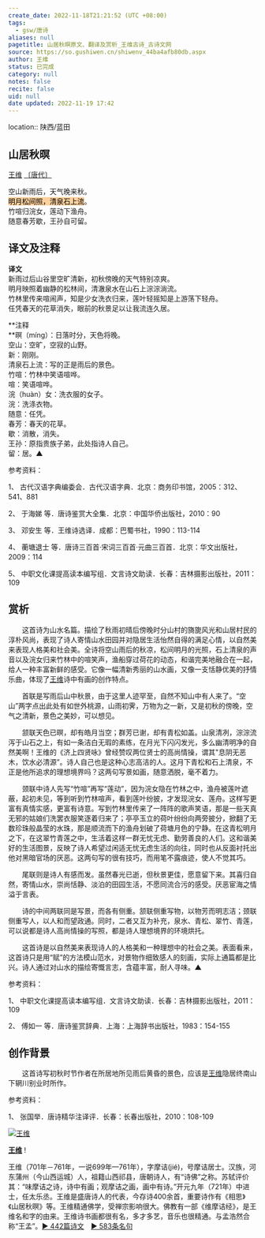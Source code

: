 ```yaml
---
create_date: 2022-11-18T21:21:52 (UTC +08:00)
tags:
  - gsw/唐诗
aliases: null
pagetitle: 山居秋暝原文、翻译及赏析_王维古诗_古诗文网
source: https://so.gushiwen.cn/shiwenv_44ba4afb80db.aspx
author: 王维
status: 已完成
category: null
notes: false
recite: false
uid: null
date updated: 2022-11-19 17:42
---
```


location:: 陕西/蓝田

## 山居秋暝

[王维](https://so.gushiwen.cn/authorv_52fceee85532.aspx) [〔唐代〕](https://so.gushiwen.cn/shiwens/default.aspx?cstr=%e5%94%90%e4%bb%a3)

空山新雨后，天气晚来秋。\
<mark style="background: #FFB86CA6;">明月松间照，清泉石上流</mark>。\
竹喧归浣女，莲动下渔舟。\
随意春芳歇，王孙自可留。

## 译文及注释

**译文**\
新雨过后山谷里空旷清新，初秋傍晚的天气特别凉爽。\
明月映照着幽静的松林间，清澈泉水在山石上淙淙淌流。\
竹林里传来喧闹声，知是少女洗衣归来，莲叶轻摇知是上游荡下轻舟。\
任凭春天的花草消失，眼前的秋景足以让我流连久居。

**注释\
**暝（míng）：日落时分，天色将晚。\
空山：空旷，空寂的山野。\
新：刚刚。\
清泉石上流：写的正是雨后的景色。\
竹喧：竹林中笑语喧哗。\
喧：笑语喧哗。\
浣（huàn）女：洗衣服的女子。\
浣：洗涤衣物。\
随意：任凭。\
春芳：春天的花草。\
歇：消散，消失。\
王孙：原指贵族子弟，此处指诗人自己。\
留：居。▲

参考资料：

1、 古代汉语字典编委会．古代汉语字典．北京：商务印书馆，2005：312、541、881

2、 于海娣 等．唐诗鉴赏大全集．北京：中国华侨出版社，2010：90

3、 邓安生 等．王维诗选译．成都：巴蜀书社，1990：113-114

4、 蘅塘退士 等．唐诗三百首·宋词三百首·元曲三百首．北京：华文出版社，2009：114

5、 中职文化课提高读本编写组．文言诗文助读．长春：吉林摄影出版社，2011：109

## 赏析

　　这首诗为山水名篇。描绘了秋雨初晴后傍晚时分山村的旖旎风光和山居村民的淳朴风尚，表现了诗人寄情山水田园并对隐居生活怡然自得的满足心情，以自然美来表现人格美和社会美。全诗将空山雨后的秋凉，松间明月的光照，石上清泉的声音以及浣女归来竹林中的喧笑声，渔船穿过荷花的动态，和谐完美地融合在一起，给人一种丰富新鲜的感受。它像一幅清新秀丽的山水画，又像一支恬静优美的抒情乐曲，体现了[王维](https://so.gushiwen.cn/authorv_52fceee85532.aspx)诗中有画的创作特点。

　　首联是写雨后山中秋景，由于这里人迹罕至，自然不知山中有人来了。“空山”两字点出此处有如世外桃源，山雨初霁，万物为之一新，又是初秋的傍晚，空气之清新，景色之美妙，可以想见。

　　颔联天色已暝，却有皓月当空；群芳已谢，却有青松如盖。山泉清冽，淙淙流泻于山石之上，有如一条洁白无瑕的素练，在月光下闪闪发光，多么幽清明净的自然美啊！王维的《济上四贤咏》曾经赞叹两位贤士的高尚情操，谓其"息阴无恶木，饮水必清源”。诗人自己也是这种心志高洁的人。这月下青松和石上清泉，不正是他所追求的理想境界吗？这两句写景如画，随意洒脱，毫不着力。

　　颈联中诗人先写“竹喧”再写“莲动”，因为浣女隐在竹林之中，渔舟被莲叶遮蔽，起初未见，等到听到竹林喧声，看到莲叶纷披，才发现浣女、莲舟。这样写更富有真情实感，更富有诗意。写到竹林里传来了一阵阵的歌声笑语，那是一些天真无邪的姑娘们洗罢衣服笑逐着归来了；亭亭玉立的荷叶纷纷向两旁披分，掀翻了无数珍珠般晶莹的水珠，那是顺流而下的渔舟划破了荷塘月色的宁静。在这青松明月之下，在这翠竹青莲之中，生活着这样一群无忧无虑、勤劳善良的人们。这和谐美好的生活图景，反映了诗人希望过闲适无忧无虑生活的向往，同时也从反面衬托出他对黑暗官场的厌恶。这两句写的很有技巧，而用笔不露痕迹，使人不觉其巧。

　　尾联则是诗人有感而发。虽然春光已逝，但秋景更佳，愿意留下来。其喜归自然，寄情山水，崇尚恬静、淡泊的田园生活，不愿同流合污的感受。厌恶宦海之情溢于言表。

　　诗的中间两联同是写景，而各有侧重。颔联侧重写物，以物芳而明志洁；颈联侧重写人，以人和而望政通。同时，二者又互为补充，泉水、青松、翠竹、青莲，可以说都是诗人高尚情操的写照，都是诗人理想境界的环境烘托。

　　这首诗是以自然美来表现诗人的人格美和一种理想中的社会之美。表面看来，这首诗只是用“赋”的方法模山范水，对景物作细致感人的刻画，实际上通篇都是比兴。诗人通过对山水的描绘寄慨言志，含蕴丰富，耐人寻味。▲

参考资料：

1、 中职文化课提高读本编写组．文言诗文助读．长春：吉林摄影出版社，2011：109

2、 傅如一 等．唐诗鉴赏辞典．上海：上海辞书出版社，1983：154-155

## 创作背景

　　这首诗写初秋时节作者在所居地所见雨后黄昏的景色，应该是[王维](https://so.gushiwen.cn/authorv_52fceee85532.aspx)隐居终南山下辋川别业时所作。

参考资料：

1、 张国举．唐诗精华注译评．长春：长春出版社，2010：108-109

[![王维](https://song.gushiwen.cn/authorImg/wangwei.jpg)](https://so.gushiwen.cn/authorv_52fceee85532.aspx)

[**王维**](https://so.gushiwen.cn/authorv_52fceee85532.aspx) !

王维（701年－761年，一说699年—761年），字摩诘(jié)，号摩诘居士。汉族，河东蒲州（今山西运城）人，祖籍山西祁县，唐朝诗人，有“诗佛”之称。苏轼评价其：“味摩诘之诗，诗中有画；观摩诘之画，画中有诗。”开元九年（721年）中进士，任太乐丞。王维是盛唐诗人的代表，今存诗400余首，重要诗作有《相思》《山居秋暝》等。王维精通佛学，受禅宗影响很大。佛教有一部《维摩诘经》，是王维名和字的由来。王维诗书画都很有名，多才多艺，音乐也很精通。与孟浩然合称“王孟”。[► 442篇诗文](https://so.gushiwen.cn/shiwens/default.aspx?astr=%e7%8e%8b%e7%bb%b4)　[► 583条名句](https://so.gushiwen.cn/mingjus/default.aspx?astr=%e7%8e%8b%e7%bb%b4)
